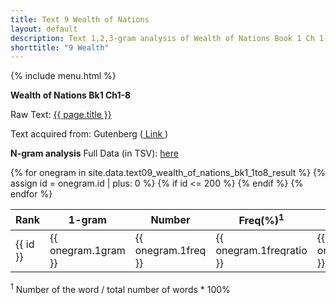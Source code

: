 ```yaml
---
title: Text 9 Wealth of Nations
layout: default
description: Text 1,2,3-gram analysis of Wealth of Nations Book 1 Ch 1-8
shorttitle: "9 Wealth"
---
```

{% include menu.html %}

**Wealth of Nations Bk1 Ch1-8**

Raw Text: <a href="../rawtext/text09_wealth_of_nations_bk1_1to8.txt"> {{ page.title }} </a>

Text acquired from: Gutenberg (<a href="https://www.gutenberg.org/files/3300/3300-h/3300-h.htm"> Link </a>)



**N-gram analysis** Full Data (in TSV): <a href="../tsv/text09_wealth_of_nations_bk1_1to8_result.tsv"> here </a>

<table>
<colgroup>
<col width="100 px" />
<col width="100 px" />
<col width="100 px" />
<col width="100 px" />

<col width="100 px" />
<col width="100 px" />
<col width="100 px" />

<col width="100 px" />
<col width="100 px" />
<col width="100 px" />

</colgroup>
<thead>
<tr class="header">
<th>Rank</th>
<th>1-gram</th>
<th>Number</th>
<th>Freq(%)<sup>1</sup></th>
<th>2-gram</th>
<th>Number</th>
<th>Freq(%)<sup>1</sup></th>
<th>3-gram</th>
<th>Number</th>
<th>Freq(%)<sup>1</sup></th>

</tr>
</thead>
<tbody>
{% for onegram in site.data.text09_wealth_of_nations_bk1_1to8_result %}
  {% assign id = onegram.id | plus: 0 %}
  {% if id <= 200 %}
  <tr>
    <td markdown="span">{{ id }}</td>
    <td markdown="span">{{ onegram.1gram }}</td>
    <td markdown="span">{{ onegram.1freq }}</td>
    <td markdown="span">{{ onegram.1freqratio }} </td>
    <td markdown="span">{{ onegram.2gram }}</td>
    <td markdown="span">{{ onegram.2freq }}</td>
    <td markdown="span">{{ onegram.2freqratio }} </td>
    <td markdown="span">{{ onegram.3gram }}</td>
    <td markdown="span">{{ onegram.3freq }}</td>
    <td markdown="span">{{ onegram.3freqratio }} </td>
  </tr>
  {% endif %}
{% endfor %}
</tbody>
</table>
<sup>1</sup> Number of the word / total number of words * 100%
